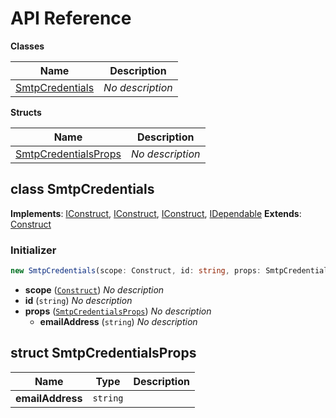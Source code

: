 # API Reference

**Classes**

Name|Description
----|-----------
[SmtpCredentials](#smtp-credentials-cdk-construct-smtpcredentials)|*No description*


**Structs**

Name|Description
----|-----------
[SmtpCredentialsProps](#smtp-credentials-cdk-construct-smtpcredentialsprops)|*No description*



## class SmtpCredentials  <a id="smtp-credentials-cdk-construct-smtpcredentials"></a>



__Implements__: [IConstruct](#constructs-iconstruct), [IConstruct](#aws-cdk-core-iconstruct), [IConstruct](#constructs-iconstruct), [IDependable](#aws-cdk-core-idependable)
__Extends__: [Construct](#aws-cdk-core-construct)

### Initializer




```ts
new SmtpCredentials(scope: Construct, id: string, props: SmtpCredentialsProps)
```

* **scope** (<code>[Construct](#aws-cdk-core-construct)</code>)  *No description*
* **id** (<code>string</code>)  *No description*
* **props** (<code>[SmtpCredentialsProps](#smtp-credentials-cdk-construct-smtpcredentialsprops)</code>)  *No description*
  * **emailAddress** (<code>string</code>)  *No description* 




## struct SmtpCredentialsProps  <a id="smtp-credentials-cdk-construct-smtpcredentialsprops"></a>






Name | Type | Description 
-----|------|-------------
**emailAddress** | <code>string</code> | <span></span>



